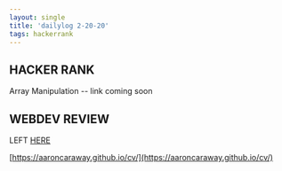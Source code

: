 ```yaml
---
layout: single
title: 'dailylog 2-20-20'
tags: hackerrank
---
```


## HACKER RANK

Array Manipulation -- link coming soon

## WEBDEV REVIEW

LEFT [HERE](https://www.udemy.com/course/the-complete-web-development-bootcamp/learn/lecture/12287538#overview)

[https://aaroncaraway.github.io/cv/](https://aaroncaraway.github.io/cv/)